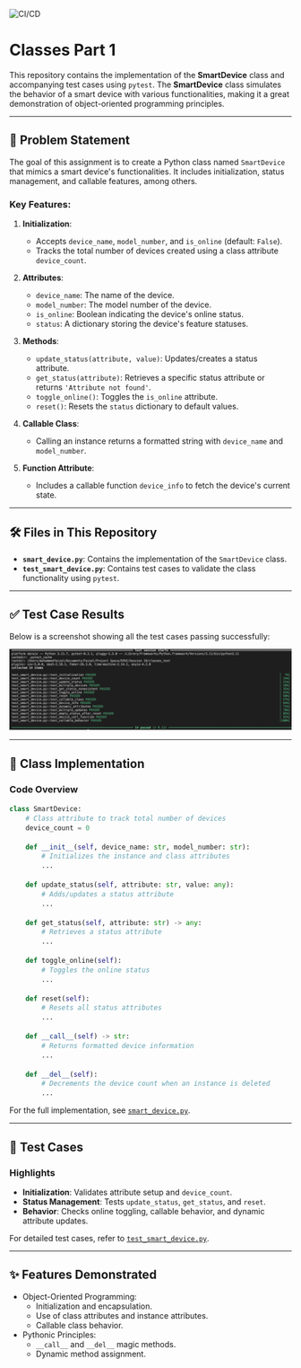 ![CI/CD](https://github.com/FaizalSandanampusi/Classes_Part_1/workflows/Python%20Tests/badge.svg?label=passingcolor=greentimestamp=1731998014)


# Classes Part 1

This repository contains the implementation of the **SmartDevice** class and accompanying test cases using `pytest`. The **SmartDevice** class simulates the behavior of a smart device with various functionalities, making it a great demonstration of object-oriented programming principles.

---

## 📜 Problem Statement

The goal of this assignment is to create a Python class named `SmartDevice` that mimics a smart device's functionalities. It includes initialization, status management, and callable features, among others.

### Key Features:

1. **Initialization**:
   - Accepts `device_name`, `model_number`, and `is_online` (default: `False`).
   - Tracks the total number of devices created using a class attribute `device_count`.

2. **Attributes**:
   - `device_name`: The name of the device.
   - `model_number`: The model number of the device.
   - `is_online`: Boolean indicating the device's online status.
   - `status`: A dictionary storing the device's feature statuses.

3. **Methods**:
   - `update_status(attribute, value)`: Updates/creates a status attribute.
   - `get_status(attribute)`: Retrieves a specific status attribute or returns `'Attribute not found'`.
   - `toggle_online()`: Toggles the `is_online` attribute.
   - `reset()`: Resets the `status` dictionary to default values.

4. **Callable Class**:
   - Calling an instance returns a formatted string with `device_name` and `model_number`.

5. **Function Attribute**:
   - Includes a callable function `device_info` to fetch the device's current state.

---

## 🛠️ Files in This Repository

- **`smart_device.py`**: Contains the implementation of the `SmartDevice` class.
- **`test_smart_device.py`**: Contains test cases to validate the class functionality using `pytest`.

---


## ✅ Test Case Results

Below is a screenshot showing all the test cases passing successfully:

![Test Case Results](Test_Results.png)

---

## 📂 Class Implementation

### Code Overview

```python
class SmartDevice:
    # Class attribute to track total number of devices
    device_count = 0

    def __init__(self, device_name: str, model_number: str):
        # Initializes the instance and class attributes
        ...

    def update_status(self, attribute: str, value: any):
        # Adds/updates a status attribute
        ...

    def get_status(self, attribute: str) -> any:
        # Retrieves a status attribute
        ...

    def toggle_online(self):
        # Toggles the online status
        ...

    def reset(self):
        # Resets all status attributes
        ...

    def __call__(self) -> str:
        # Returns formatted device information
        ...

    def __del__(self):
        # Decrements the device count when an instance is deleted
        ...
```

For the full implementation, see [`smart_device.py`](smart_device.py).

---

## 🧪 Test Cases

### Highlights
- **Initialization**: Validates attribute setup and `device_count`.
- **Status Management**: Tests `update_status`, `get_status`, and `reset`.
- **Behavior**: Checks online toggling, callable behavior, and dynamic attribute updates.

For detailed test cases, refer to [`test_smart_device.py`](test_smart_device.py).

---

## ✨ Features Demonstrated
- Object-Oriented Programming:
  - Initialization and encapsulation.
  - Use of class attributes and instance attributes.
  - Callable class behavior.
- Pythonic Principles:
  - `__call__` and `__del__` magic methods.
  - Dynamic method assignment.
